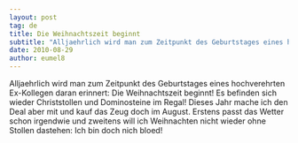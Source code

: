 ```yaml
---
layout: post
tag: de
title: Die Weihnachtszeit beginnt
subtitle: "Alljaehrlich wird man zum Zeitpunkt des Geburtstages eines hochverehrten Ex-Kollegen daran erinnert: Die Weihnachtszeit beginnt! Es befinden sich wieder Christstollen und Dominosteine im Regal! Dieses Jahr mache ich den Deal aber mit und kauf das Zeug&hellip;"
date: 2010-08-29
author: eumel8
---
```


<p>Alljaehrlich wird man zum Zeitpunkt des Geburtstages eines hochverehrten Ex-Kollegen daran erinnert: Die Weihnachtszeit beginnt! Es befinden sich wieder Christstollen und Dominosteine im Regal! Dieses Jahr mache ich den Deal aber mit und kauf das Zeug doch im August. Erstens passt das Wetter schon irgendwie und zweitens will ich Weihnachten nicht wieder ohne Stollen dastehen: Ich bin doch nich bloed!</p>
